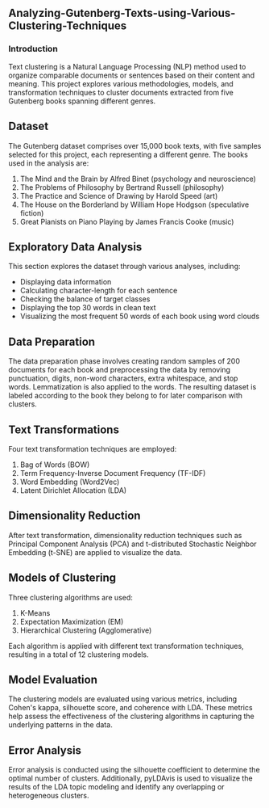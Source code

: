 ## **Analyzing-Gutenberg-Texts-using-Various-Clustering-Techniques**

### Introduction

Text clustering is a Natural Language Processing (NLP) method used to organize comparable documents or sentences based on their content and meaning. This project explores various methodologies, models, and transformation techniques to cluster documents extracted from five Gutenberg books spanning different genres.

## Dataset

The Gutenberg dataset comprises over 15,000 book texts, with five samples selected for this project, each representing a different genre. The books used in the analysis are:

1. The Mind and the Brain by Alfred Binet (psychology and neuroscience)
2. The Problems of Philosophy by Bertrand Russell (philosophy)
3. The Practice and Science of Drawing by Harold Speed (art)
4. The House on the Borderland by William Hope Hodgson (speculative fiction)
5. Great Pianists on Piano Playing by James Francis Cooke (music)

## Exploratory Data Analysis

This section explores the dataset through various analyses, including:

- Displaying data information
- Calculating character-length for each sentence
- Checking the balance of target classes
- Displaying the top 30 words in clean text
- Visualizing the most frequent 50 words of each book using word clouds

## Data Preparation

The data preparation phase involves creating random samples of 200 documents for each book and preprocessing the data by removing punctuation, digits, non-word characters, extra whitespace, and stop words. Lemmatization is also applied to the words. The resulting dataset is labeled according to the book they belong to for later comparison with clusters.

## Text Transformations

Four text transformation techniques are employed:

1. Bag of Words (BOW)
2. Term Frequency-Inverse Document Frequency (TF-IDF)
3. Word Embedding (Word2Vec)
4. Latent Dirichlet Allocation (LDA)

## Dimensionality Reduction

After text transformation, dimensionality reduction techniques such as Principal Component Analysis (PCA) and t-distributed Stochastic Neighbor Embedding (t-SNE) are applied to visualize the data.

## Models of Clustering

Three clustering algorithms are used:

1. K-Means
2. Expectation Maximization (EM)
3. Hierarchical Clustering (Agglomerative)

Each algorithm is applied with different text transformation techniques, resulting in a total of 12 clustering models.

## Model Evaluation

The clustering models are evaluated using various metrics, including Cohen's kappa, silhouette score, and coherence with LDA. These metrics help assess the effectiveness of the clustering algorithms in capturing the underlying patterns in the data.

## Error Analysis

Error analysis is conducted using the silhouette coefficient to determine the optimal number of clusters. Additionally, pyLDAvis is used to visualize the results of the LDA topic modeling and identify any overlapping or heterogeneous clusters.
